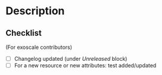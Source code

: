 # Description
<!--
* Prefix: the title with the component name being changed. Add a short and self describing sentence to ease the review
* Please add a few lines providing context and describing the change
* Please self comment changes whenever applicable to help with the review process
* Please keep the checklist as part of the PR. Tick what applies to this change.
-->

## Checklist
(For exoscale contributors)

* [ ] Changelog updated (under *Unreleased* block)
* [ ] For a new resource or new attributes: test added/updated
